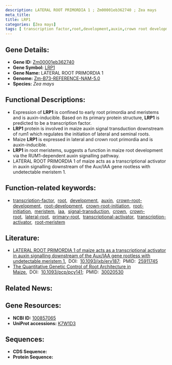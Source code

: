 ```yaml
---
description: LATERAL ROOT PRIMORDIA 1 ; Zm00001eb362740 ; Zea mays
meta_title:
title: LRP1
categories: [Zea mays]
tags: [ transcription factor,root,development,auxin,crown root development,root development,crown root initiation,root initiation,meristem,iaa,signal transduction,crown,crown root,lateral root,primary root,transcriptional activator,transcription activator,root meristem ]
---
```


## Gene Details:
- **Gene ID:**	[Zm00001eb362740](https://www.maizegdb.org/gene_center/gene/Zm00001eb362740)
- **Gene Symbol:** <u>LRP1</u>
- **Gene Name:** LATERAL ROOT PRIMORDIA 1
- **Genome:** [Zm-B73-REFERENCE-NAM-5.0](https://www.maizegdb.org/genome/assembly/Zm-B73-REFERENCE-NAM-5.0)
- **Species:** *Zea mays*

## Functional Descriptions:
   - Expression of **LRP1** is confined to early root primordia and meristems and is auxin-inducible. Based on its primary protein structure, **LRP1** is predicted to be a transcription factor.
   - **LRP1** protein is involved in maize auxin signal transduction downstream of rum1 which regulates the initiation of lateral and seminal roots.
   - Maize **LRP1** is expressed in lateral and crown root primordia and is auxin-inducible.
   - **LRP1** in root meristems, suggests a function in maize root development via the RUM1-dependent auxin signalling pathway.
   - LATERAL ROOT PRIMORDIA 1 of maize acts as a transcriptional activator in auxin signalling downstream of the Aux/IAA gene rootless with undetectable meristem 1.

## Function-related keywords:
- [transcription-factor](/tags/transcription-factor/),&nbsp;&nbsp;[root](/tags/root/),&nbsp;&nbsp;[development](/tags/development/),&nbsp;&nbsp;[auxin](/tags/auxin/),&nbsp;&nbsp;[crown-root-development](/tags/crown-root-development/),&nbsp;&nbsp;[root-development](/tags/root-development/),&nbsp;&nbsp;[crown-root-initiation](/tags/crown-root-initiation/),&nbsp;&nbsp;[root-initiation](/tags/root-initiation/),&nbsp;&nbsp;[meristem](/tags/meristem/),&nbsp;&nbsp;[iaa](/tags/iaa/),&nbsp;&nbsp;[signal-transduction](/tags/signal-transduction/),&nbsp;&nbsp;[crown](/tags/crown/),&nbsp;&nbsp;[crown-root](/tags/crown-root/),&nbsp;&nbsp;[lateral-root](/tags/lateral-root/),&nbsp;&nbsp;[primary-root](/tags/primary-root/),&nbsp;&nbsp;[transcriptional-activator](/tags/transcriptional-activator/),&nbsp;&nbsp;[transcription-activator](/tags/transcription-activator/),&nbsp;&nbsp;[root-meristem](/tags/root-meristem/)

## Literature:
   - [LATERAL ROOT PRIMORDIA 1 of maize acts as a transcriptional activator in auxin signalling downstream of the Aux/IAA gene rootless with undetectable meristem 1.]( https://academic.oup.com/jxb/article/66/13/3855/514687?login=true)&nbsp;&nbsp;DOI:&nbsp;&nbsp;[10.1093/jxb/erv187](https://academic.oup.com/jxb/article/66/13/3855/514687?login=true);&nbsp;&nbsp;PMID:&nbsp;&nbsp;[25911745](https://pubmed.ncbi.nlm.nih.gov/25911745/)
   - [The Quantitative Genetic Control of Root Architecture in Maize.]( https://academic.oup.com/pcp/article/59/10/1919/5055589)&nbsp;&nbsp;DOI:&nbsp;&nbsp;[10.1093/pcp/pcy141](https://academic.oup.com/pcp/article/59/10/1919/5055589);&nbsp;&nbsp;PMID:&nbsp;&nbsp;[30020530](https://pubmed.ncbi.nlm.nih.gov/30020530/)

## Related News:

## Gene Resources:
- **NCBI ID:** [100857065](https://www.ncbi.nlm.nih.gov/gene/?term=100857065)
- **UniProt accessions:** [K7W1D3](https://www.uniprot.org/uniprotkb/K7W1D3/entry)



## Sequences:
- **CDS Sequence:**
- **Protein Sequence:**
